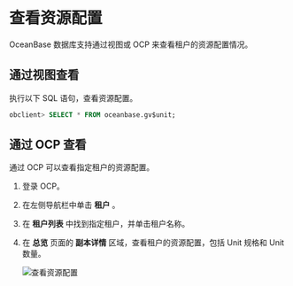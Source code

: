 查看资源配置 
===========================

OceanBase 数据库支持通过视图或 OCP 来查看租户的资源配置情况。

通过视图查看 
---------------------------

执行以下 SQL 语句，查看资源配置。

```sql
obclient> SELECT * FROM oceanbase.gv$unit;
```



通过 OCP 查看 
------------------------------

通过 OCP 可以查看指定租户的资源配置。

1. 登录 OCP。

   

2. 在左侧导航栏中单击 **租户** 。

   

3. 在 **租户列表** 中找到指定租户，并单击租户名称。

   

4. 在 **总览** 页面的 **副本详情** 区域，查看租户的资源配置，包括 Unit 规格和 Unit 数量。

   ![查看资源配置](https://help-static-aliyun-doc.aliyuncs.com/assets/img/zh-CN/1024637261/p167486.png)
   



